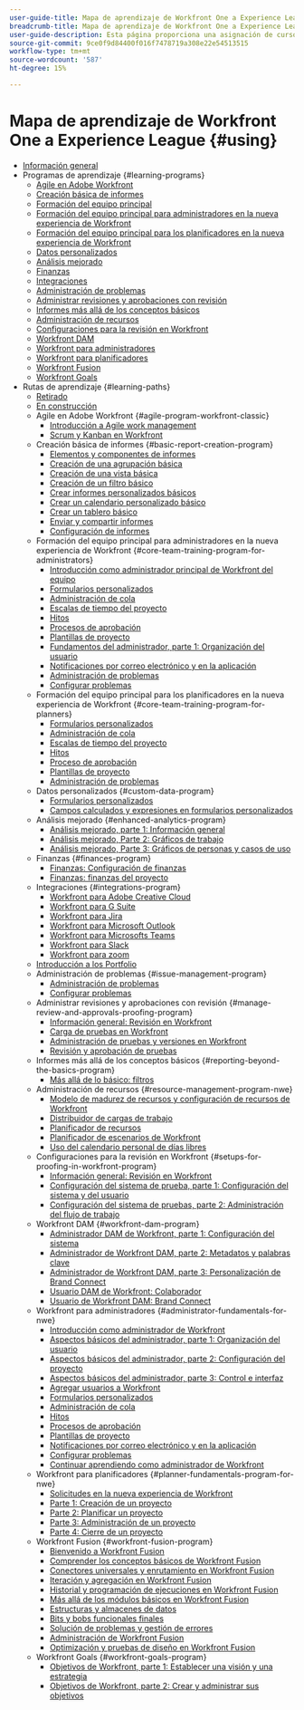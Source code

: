 ```yaml
---
user-guide-title: Mapa de aprendizaje de Workfront One a Experience League
breadcrumb-title: Mapa de aprendizaje de Workfront One a Experience League
user-guide-description: Esta página proporciona una asignación de cursos de Workfront One anteriores a cursos de Experience League recién diseñados
source-git-commit: 9ce0f9d84400f016f7478719a308e22e54513515
workflow-type: tm+mt
source-wordcount: '587'
ht-degree: 15%

---
```



# Mapa de aprendizaje de Workfront One a Experience League {#using}

+ [Información general](overview.md)
+ Programas de aprendizaje {#learning-programs}
   + [Agile en Adobe Workfront](learning-programs/agile-program-workfront-classic.md)
   + [Creación básica de informes](learning-programs/basic-report-creation-program.md)
   + [Formación del equipo principal](learning-programs/core-team-training-programs.md)
   + [Formación del equipo principal para administradores en la nueva experiencia de Workfront](learning-programs/core-team-training-program-for-administrators.md)
   + [Formación del equipo principal para los planificadores en la nueva experiencia de Workfront](learning-programs/core-team-training-program-for-planners.md)
   + [Datos personalizados](learning-programs/custom-data-program.md)
   + [Análisis mejorado](learning-programs/enhanced-analytics-program.md)
   + [Finanzas](learning-programs/finances-program.md)
   + [Integraciones](learning-programs/integrations-program.md)
   + [Administración de problemas](learning-programs/issue-management-program.md)
   + [Administrar revisiones y aprobaciones con revisión](learning-programs/manage-review-and-approvals-proofing-program.md)
   + [Informes más allá de los conceptos básicos](learning-programs/reporting-beyond-the-basics-program.md)
   + [Administración de recursos](learning-programs/resource-management-program-nwe.md)
   + [Configuraciones para la revisión en Workfront](learning-programs/setups-for-proofing-in-workfront-program.md)
   + [Workfront DAM](learning-programs/workfront-dam-program.md)
   + [Workfront para administradores](learning-programs/administrator-fundamentals-for-nwe.md)
   + [Workfront para planificadores](learning-programs/planner-fundamentals-program-for-nwe.md)
   + [Workfront Fusion](learning-programs/workfront-fusion-program.md)
   + [Workfront Goals](learning-programs/workfront-goals-program.md)
+ Rutas de aprendizaje {#learning-paths}
   + [Retirado](learning-paths/retired.md)
   + [En construcción](learning-paths/under-construction.md)
   + Agile en Adobe Workfront {#agile-program-workfront-classic}
      + [Introducción a Agile work management](learning-paths/agile-program-workfront-classic/introduction-to-agile-work-management-MCBRAPWYD6P5E6DM2AXOEOE7FV3E.md)
      + [Scrum y Kanban en Workfront](learning-paths/agile-program-workfront-classic/scrum-and-kanban-in-adobe-workfront-MCUZT46N4LZBADHLJTVQE7WXN6HY.md)
   + Creación básica de informes {#basic-report-creation-program}
      + [Elementos y componentes de informes](learning-paths/basic-report-creation-program/basic-reporting-reporting-elements-and-components-in-the-new-workfront-experienc-20Y4X000000Cai3UAC.md)
      + [Creación de una agrupación básica](learning-paths/basic-report-creation-program/basic-reporting-create-a-basic-grouping-20Y4X000000CamjUAC.md)
      + [Creación de una vista básica](learning-paths/basic-report-creation-program/basic-reporting-create-a-basic-view-20Y4X000000CanmUAC.md)
      + [Creación de un filtro básico](learning-paths/basic-report-creation-program/basic-reporting-create-a-basic-filter-20Y4X000000CanwUAC.md)
      + [Crear informes personalizados básicos](learning-paths/basic-report-creation-program/basic-reporting-create-basic-custom-reports-20Y4X000000Cao6UAC.md)
      + [Crear un calendario personalizado básico](learning-paths/basic-report-creation-program/basic-reporting-create-a-basic-custom-calendar-20Y4X000000CaqgUAC.md)
      + [Crear un tablero básico](learning-paths/basic-report-creation-program/create-a-basic-dashboard-in-the-new-workfront-experience-20Y4X000000CaunUAC.md)
      + [Enviar y compartir informes](learning-paths/basic-report-creation-program/send-and-share-reports-in-the-new-workfront-experience-20Y4X000000CauxUAC.md)
      + [Configuración de informes](learning-paths/basic-report-creation-program/report-settings-in-the-new-workfront-experience-20Y4X000000Cav7UAC.md)
   + Formación del equipo principal para administradores en la nueva experiencia de Workfront {#core-team-training-program-for-administrators}
      + [Introducción como administrador principal de Workfront del equipo](learning-paths/core-team-training-program-for-administrators/getting-started-as-a-workfront-administrator-20Y0z000000bn1MEAQ.md)
      + [Formularios personalizados](learning-paths/core-team-training-program-for-administrators/custom-forms-in-the-new-workfront-experience-final-20Y4X000000CaTmUAK.md)
      + [Administración de cola](learning-paths/core-team-training-program-for-administrators/queue-management-20Y0z000000bn20EAA.md)
      + [Escalas de tiempo del proyecto](learning-paths/core-team-training-program-for-administrators/project-timelines-in-the-new-workfront-experience-20Y4X000000CaWgUAK.md)
      + [Hitos](learning-paths/core-team-training-program-for-administrators/milestones-for-the-new-workfront-experience-20Y4X000000CaXAUA0.md)
      + [Procesos de aprobación](learning-paths/core-team-training-program-for-administrators/approval-processes-in-the-new-workfront-experience-20Y4X000000CaXFUA0.md)
      + [Plantillas de proyecto](learning-paths/core-team-training-program-for-administrators/project-templates-in-the-new-workfront-experience-20Y4X000000CaWqUAK.md)
      + [Fundamentos del administrador, parte 1: Organización del usuario](learning-paths/core-team-training-program-for-administrators/administrator-fundamentals-in-the-new-workfront-experience-part-2-user-organizat-20Y0z000000bmAXEAY.md)
      + [Notificaciones por correo electrónico y en la aplicación](learning-paths/core-team-training-program-for-administrators/email-and-in-app-notifications-in-the-new-workfront-experience-20Y4X000000CaZGUA0.md)
      + [Administración de problemas](learning-paths/core-team-training-program-for-administrators/managing-issues-20Y0z000000bn2eEAA.md)
      + [Configurar problemas](learning-paths/core-team-training-program-for-administrators/setting-up-issues-20Y4X000000CaSjUAK.md)
   + Formación del equipo principal para los planificadores en la nueva experiencia de Workfront {#core-team-training-program-for-planners}
      + [Formularios personalizados](learning-paths/core-team-training-program-for-planners/custom-forms-in-the-new-workfront-experience-final-20Y4X000000CaTmUAK.md)
      + [Administración de cola](learning-paths/core-team-training-program-for-planners/queue-management-20Y0z000000bn20EAA.md)
      + [Escalas de tiempo del proyecto](learning-paths/core-team-training-program-for-planners/project-timelines-in-the-new-workfront-experience-20Y4X000000CaWgUAK.md)
      + [Hitos](learning-paths/core-team-training-program-for-planners/milestones-for-the-new-workfront-experience-20Y4X000000CaXAUA0.md)
      + [Proceso de aprobación](learning-paths/core-team-training-program-for-planners/approval-processes-in-the-new-workfront-experience-20Y4X000000CaXFUA0.md)
      + [Plantillas de proyecto](learning-paths/core-team-training-program-for-planners/project-templates-in-the-new-workfront-experience-20Y4X000000CaWqUAK.md)
      + [Administración de problemas](learning-paths/core-team-training-program-for-planners/managing-issues-20Y0z000000bn2eEAA.md)
   + Datos personalizados {#custom-data-program}
      + [Formularios personalizados](learning-paths/custom-data-program/custom-forms-in-the-new-workfront-experience-final-MCC2AF4MH6NRHKHJJBXO6T65DHUU.md)
      + [Campos calculados y expresiones en formularios personalizados](learning-paths/custom-data-program/calculated-fields-and-expressions-in-custom-forms-MCJTAA33NSFZHJPEKZWBQY522CK4.md)
   + Análisis mejorado {#enhanced-analytics-program}
      + [Análisis mejorado, parte 1: Información general](learning-paths/enhanced-analytics-program/enhanced-analytics-part-1-overview-MCGVS3CNHMGNGPTM4CX4O23EZC4A.md)
      + [Análisis mejorado, Parte 2: Gráficos de trabajo](learning-paths/enhanced-analytics-program/enhanced-analytics-part-2-work-charts-MCUCOBQSU56NE7HPPRSAWSYJW4DQ.md)
      + [Análisis mejorado, Parte 3: Gráficos de personas y casos de uso](learning-paths/enhanced-analytics-program/enhanced-analytics-part-3-people-charts-and-common-use-cases-MCJZFZY7AXP5BPJB2JWW6II3SZ5Y.md)
   + Finanzas {#finances-program}
      + [Finanzas: Configuración de finanzas](learning-paths/finances-program/finances-setting-up-finances-MCAVHY5UBBMVDDRP3ZVGYQPAAJRI.md)
      + [Finanzas: finanzas del proyecto](learning-paths/finances-program/finances-project-finances-in-the-new-workfront-experience-MCESNJMZFSUFDDDDIB7WTM3K3BCY.md)
   + Integraciones {#integrations-program}
      + [Workfront para Adobe Creative Cloud](learning-paths/integrations-program/integrations-adobe-creative-cloud-MCCBICE6V2IFA57NGSOXHOIC3GKQ.md)
      + [Workfront para G Suite](learning-paths/integrations-program/integrations-g-suite-MCRUOTKTEABBEDNOCABRIDD7RVMQ.md)
      + [Workfront para Jira](learning-paths/integrations-program/integrations-jira-MCUIK23LC42VGB5F7MLMYDAL7K2Q.md)
      + [Workfront para Microsoft Outlook](learning-paths/integrations-program/integrations-microsoft-outlook-MCBOMOAWLJQZE6PD524UP4YBEIKQ.md)
      + [Workfront para Microsofts Teams](learning-paths/integrations-program/integrations-microsoft-teams-MCHCOAP6WXRNDTDI3F4GLBIKUHTA.md)
      + [Workfront para Slack](learning-paths/integrations-program/integrations-workfront-for-slack-MCZFKUF22JEFGM5GLYZ3VD26BJJU.md)
      + [Workfront para zoom](learning-paths/integrations-program/integrations-zoom-MCU6M6VJZHGNDEZBTISBHTLXU2SE.md)
   + [Introducción a los Portfolio](learning-paths/introduction-to-portfolios-in-the-new-workfront-experience-MCEMLOVTAZFNG2JMKTZ5AIZMFJOI.md)
   + Administración de problemas {#issue-management-program}
      + [Administración de problemas](learning-paths/issue-management-program/managing-issues-MCCKLHDW5OQNHGZCZRVG34776TWU.md)
      + [Configurar problemas](learning-paths/issue-management-program/setting-up-issues-MCMJS6NVKY4BBKJD7GQWOHXZZJW4.md)
   + Administrar revisiones y aprobaciones con revisión {#manage-review-and-approvals-proofing-program}
      + [Información general: Revisión en Workfront](learning-paths/manage-review-and-approvals-proofing-program/overview-proofing-in-workfront-in-the-new-workfront-experience-MC6FB2EWO63JGGZIMJ6RPV7GYEWM.md)
      + [Carga de pruebas en Workfront](learning-paths/manage-review-and-approvals-proofing-program/upload-proofs-in-the-new-workfront-experience-MCR66F3DDATNE75NF4ZXETPKQQEY.md)
      + [Administración de pruebas y versiones en Workfront](learning-paths/manage-review-and-approvals-proofing-program/manage-proofs-and-versions-in-the-new-workfront-experience-20Y4X000000CbEOUA0.md)
      + [Revisión y aprobación de pruebas](learning-paths/manage-review-and-approvals-proofing-program/review-and-approve-proofs-in-the-new-workfront-experience-20Y4X000000CbMmUAK.md)
   + Informes más allá de los conceptos básicos {#reporting-beyond-the-basics-program}
      + [Más allá de lo básico: filtros](learning-paths/reporting-beyond-the-basics-program/beyond-the-basic-filters-MCMHSPVRIC55FQTAWUB3YNWQZ47M.md)
   + Administración de recursos {#resource-management-program-nwe}
      + [Modelo de madurez de recursos y configuración de recursos de Workfront](learning-paths/resource-management-program-nwe/resource-maturity-model-and-workfront-resource-settings-in-the-new-workfront-exp-MCEG7GR6XRMFCY3FASD3CDHJV6ZA.md)
      + [Distribuidor de cargas de trabajo](learning-paths/resource-management-program-nwe/workload-balancer-in-the-new-workfront-experience-MCFQ5RSEGHSFGEXNNLC6FEMMSAII.md)
      + [Planificador de recursos](learning-paths/resource-management-program-nwe/resource-planner-in-the-new-workfront-experience-MCSZAIAEJOUNDO5KOEYJVJWTOPVA.md)
      + [Planificador de escenarios de Workfront](learning-paths/resource-management-program-nwe/scenario-planner.md)
      + [Uso del calendario personal de días libres](learning-paths/resource-management-program-nwe/using-the-personal-time-off-calendar-in-the-new-workfront-experience-MCIOUJUCRMCZBJ3HOUPLPXNXSZLA.md)
   + Configuraciones para la revisión en Workfront {#setups-for-proofing-in-workfront-program}
      + [Información general: Revisión en Workfront](learning-paths/setups-for-proofing-in-workfront-program/overview-proofing-in-workfront-in-the-new-workfront-experience-MC6FB2EWO63JGGZIMJ6RPV7GYEWM.md)
      + [Configuración del sistema de prueba, parte 1: Configuración del sistema y del usuario](learning-paths/setups-for-proofing-in-workfront-program/proof-system-setups-part-1-system-and-user-settings-MCFUCXF7PWWFHIRNIKUULXRLJZW4.md)
      + [Configuración del sistema de pruebas, parte 2: Administración del flujo de trabajo](learning-paths/setups-for-proofing-in-workfront-program/proof-system-setups-part-2-workflow-management-MCKUF6NTIJ6BGMXHBCXXX6NN53EA.md)
   + Workfront DAM {#workfront-dam-program}
      + [Administrador DAM de Workfront, parte 1: Configuración del sistema](learning-paths/workfront-dam-program/workfront-dam-administrator-part-1-system-setup-MCMJKPUBI52JEDBDCT7HVRLYLXH4.md)
      + [Administrador de Workfront DAM, parte 2: Metadatos y palabras clave](learning-paths/workfront-dam-program/workfront-dam-administrator-part-2-metadata-and-keywords-MCW5G74KVOTJGFVCRGEDNKLVWNGQ.md)
      + [Administrador de Workfront DAM, parte 3: Personalización de Brand Connect](learning-paths/workfront-dam-program/workfront-dam-administrator-brand-connect-customization-MCJARI7634BNDBTOB4JP7IVVLNS4.md)
      + [Usuario DAM de Workfront: Colaborador](learning-paths/workfront-dam-program/workfront-dam-contributor-MCJGYEKF4XDZCQ7I7ZSFCLBBI5GA.md)
      + [Usuario de Workfront DAM: Brand Connect](learning-paths/workfront-dam-program/workfront-dam-user-brand-connect-MCYJEWMLFP45FRTBJYYWQ6R54W4E.md)
   + Workfront para administradores {#administrator-fundamentals-for-nwe}
      + [Introducción como administrador de Workfront](learning-paths/administrator-fundamentals-for-nwe/getting-started-as-a-workfront-administrator-MCXLYUSVWCCBB5LIZB3WDLKSR24Q.md)
      + [Aspectos básicos del administrador, parte 1: Organización del usuario](learning-paths/administrator-fundamentals-for-nwe/administrator-fundamentals-in-the-new-workfront-experience-part-1-project-workfl-MCTBVZ3Q3J5RHNLIPPZPFSQRLKUY.md)
      + [Aspectos básicos del administrador, parte 2: Configuración del proyecto](learning-paths/administrator-fundamentals-for-nwe/administrator-fundamentals-in-the-new-workfront-experience-part-2-user-organizat-MCUPSLH2M2WBDTFI2VKSRE2BRGKY.md)
      + [Aspectos básicos del administrador, parte 3: Control e interfaz](learning-paths/administrator-fundamentals-for-nwe/administrator-fundamentals-control-and-interface-experience-MCNCSSMXLPDFEERGVEM4EWL2I4LI.md)
      + [Agregar usuarios a Workfront](learning-paths/administrator-fundamentals-for-nwe/add-users-to-workfront-in-the-new-workfront-experience-20Y4X000000CaVYUA0.md)
      + [Formularios personalizados](learning-paths/administrator-fundamentals-for-nwe/custom-forms-in-the-new-workfront-experience-final-MCC2AF4MH6NRHKHJJBXO6T65DHUU.md)
      + [Administración de cola](learning-paths/administrator-fundamentals-for-nwe/queue-management-MCYCJRWK36QZBP7PGMNDMSPRN3LE.md)
      + [Hitos](learning-paths/administrator-fundamentals-for-nwe/milestones-for-the-new-workfront-experience-MCKGV4HGLYCFEITCWXFOIRWJLW7Y.md)
      + [Procesos de aprobación](learning-paths/administrator-fundamentals-for-nwe/approval-processes-in-the-new-workfront-experience-MCG72NHD2HPJGZBD7ANMBBNORGBM.md)
      + [Plantillas de proyecto](learning-paths/administrator-fundamentals-for-nwe/project-templates-in-the-new-workfront-experience-MCGLS7GRNLDZDFPF6AEOGIDZFDG4.md)
      + [Notificaciones por correo electrónico y en la aplicación](learning-paths/administrator-fundamentals-for-nwe/email-and-in-app-notifications-in-the-new-workfront-experience-20Y4X000000CaZGUA0.md)
      + [Configurar problemas](learning-paths/administrator-fundamentals-for-nwe/setting-up-issues-MCMJS6NVKY4BBKJD7GQWOHXZZJW4.md)
      + [Continuar aprendiendo como administrador de Workfront](learning-paths/administrator-fundamentals-for-nwe/continue-learning-as-a-workfront-administrator-MCVCFIUIET6FF6PEXTGHEVDRMYLE.md)
   + Workfront para planificadores {#planner-fundamentals-program-for-nwe}
      + [Solicitudes en la nueva experiencia de Workfront](learning-paths/planner-fundamentals-program-for-nwe/core-team-requests-in-the-new-workfront-experience-20Y0z000000bmzkEAA.md)
      + [Parte 1: Creación de un proyecto](learning-paths/planner-fundamentals-program-for-nwe/planner-fundamentals-for-the-new-workfront-experience-20Y0z000000blfZEAQ.md)
      + [Parte 2: Planificar un proyecto](learning-paths/planner-fundamentals-program-for-nwe/planner-fundamentals-for-the-new-workfront-experience-part-2-plan-a-project-20Y0z000000bm79EAA.md)
      + [Parte 3: Administración de un proyecto](learning-paths/planner-fundamentals-program-for-nwe/planner-fundamentals-for-the-new-workfront-experience-part-3-manage-a-project-20Y0z000000bm7xEAA.md)
      + [Parte 4: Cierre de un proyecto](learning-paths/planner-fundamentals-program-for-nwe/planner-fundamentals-for-the-new-workfront-experience-part-4-close-a-project.md)
   + Workfront Fusion {#workfront-fusion-program}
      + [Bienvenido a Workfront Fusion](learning-paths/workfront-fusion-program/welcome-to-fusion-MCA4WNXPOIZ5DHBLTPLZHRTFH2SI.md)
      + [Comprender los conceptos básicos de Workfront Fusion](learning-paths/workfront-fusion-program/understand-the-basics-of-fusion-MCMUGZZO6TYBH75ILCUQ6WGEDBYY.md)
      + [Conectores universales y enrutamiento en Workfront Fusion](learning-paths/workfront-fusion-program/universal-connectors-and-routing-in-fusion-MCNYZ474LYKNDSDE7PCZFB7CFR44.md)
      + [Iteración y agregación en Workfront Fusion](learning-paths/workfront-fusion-program/iteration-and-aggregation-in-fusion-MC2FVLBDEXCBA4HH7VD4ATZGLSXQ.md)
      + [Historial y programación de ejecuciones en Workfront Fusion](learning-paths/workfront-fusion-program/execution-history-and-scheduling-in-fusion-MCOXFXNTIU5ZG4XH6LZ5D5P54JDI.md)
      + [Más allá de los módulos básicos en Workfront Fusion](learning-paths/workfront-fusion-program/beyond-basic-modules-in-fusion-MCMF5QEBRJEJFYVP2N5CH4CJCLUM.md)
      + [Estructuras y almacenes de datos](learning-paths/workfront-fusion-program/data-structures-and-data-stores-MC3J7HVUNPWNC4FLNVZJ24UWVTG4.md)
      + [Bits y bobs funcionales finales](learning-paths/workfront-fusion-program/final-functional-bits-and-bobs-MCUA6BEWSZDJEULJQDBMB2TRWCM4.md)
      + [Solución de problemas y gestión de errores](learning-paths/workfront-fusion-program/troubleshooting-and-error-handling-MCT4SFAKEY3NDGDJVIHESL2BOP4A.md)
      + [Administración de Workfront Fusion](learning-paths/workfront-fusion-program/fusion-administration-MCI572SLFAXBF5VEKD4R2B3M3PXE.md)
      + [Optimización y pruebas de diseño en Workfront Fusion](learning-paths/workfront-fusion-program/design-optimization-and-testing-in-workfront-fusion-MCS7E3SDEEP5F6ZFXWTMHIZKHAOA.md)
   + Workfront Goals {#workfront-goals-program}
      + [Objetivos de Workfront, parte 1: Establecer una visión y una estrategia](learning-paths/workfront-goals-program/workfront-goals-part-1-establish-a-vision-and-strategy-MCBJQVJCURNBDQTAUWA3ZU6IZWSI.md)
      + [Objetivos de Workfront, parte 2: Crear y administrar sus objetivos](learning-paths/workfront-goals-program/workfront-goals-part-2-creating-and-managing-your-goals-final-MCRNJ6CEYOKNCYRHVXFLV7BF7GQE.md)
